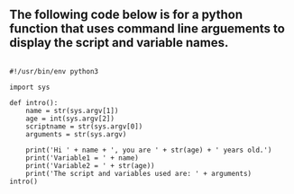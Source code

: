 ## The following code below is for a python function that uses command line arguements to display the script and variable names.

```

#!/usr/bin/env python3

import sys

def intro():
    name = str(sys.argv[1])
    age = int(sys.argv[2])
    scriptname = str(sys.argv[0])
    arguments = str(sys.argv)

    print('Hi ' + name + ', you are ' + str(age) + ' years old.')
    print('Variable1 = ' + name)
    print('Variable2 = ' + str(age))
    print('The script and variables used are: ' + arguments)
intro()

```
